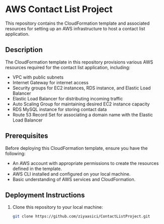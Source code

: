 # AWS Contact List Project

This repository contains the CloudFormation template and associated resources for setting up an AWS infrastructure to host a contact list application.

## Description

The CloudFormation template in this repository provisions various AWS resources required for the contact list application, including:

- VPC with public subnets
- Internet Gateway for internet access
- Security groups for EC2 instances, RDS instance, and Elastic Load Balancer
- Elastic Load Balancer for distributing incoming traffic
- Auto Scaling Group for maintaining desired EC2 instance capacity
- RDS MySQL instance for storing contact data
- Route 53 Record Set for associating a domain name with the Elastic Load Balancer

## Prerequisites

Before deploying this CloudFormation template, ensure you have the following:

- An AWS account with appropriate permissions to create the resources defined in the template.
- AWS CLI installed and configured on your local machine.
- Basic understanding of AWS services and CloudFormation.

## Deployment Instructions

1. Clone this repository to your local machine:

   ```bash
   git clone https://github.com/ziyaasici/ContactListProject.git
